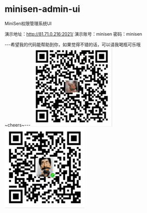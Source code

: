 # minisen-admin-ui
MiniSen权限管理系统UI

演示地址：http://81.71.0.216:2021/
演示账号：minisen  密码：minisen

---希望我的代码能帮助到你，如果觉得不错的话，可以请我喝瓶可乐哦~cheers~---
![image](https://github.com/minisen/minisen-admin-ui/blob/master/src/assets/1.png)
![image](https://github.com/minisen/minisen-admin-ui/blob/master/src/assets/2.png)



